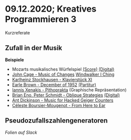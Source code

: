 # 09.12.2020; Kreatives Programmieren 3

Kurzreferate

## Zufall in der Musik
**Beispiele**
* Mozarts musikalisches Würfelspiel [(Score)](https://imslp.org/wiki/Musikalisches_W%C3%BCrfelspiel,_K.516f_(Mozart,_Wolfgang_Amadeus)) [(Digital)](https://vician.net/cs/mozart/)
* [John Cage - Music of Changes](https://www.youtube.com/watch?v=B_8-B2rNw7s) [Windwalker I Ching](https://mocagh.org/origin/windwalker-iching.pdf)
* [Karlheinz Stockhausen - Klavierstück XI](https://www.youtube.com/watch?v=ueyqTzJPUZg)
* [Earle Brown - December of 1952](https://www.youtube.com/watch?v=ONTntn462dA) [(Partitur)](http://www.bruceduffie.com/browndec52.jpg)
* [Iannis Xenakis - Pithoprakta](https://www.youtube.com/watch?v=nvH2KYYJg-o) (Graphische Repräsentation)
* [Brian Eno, Peter Schmidt - Oblique Strategies](http://www.rtqe.net/ObliqueStrategies/OSintro.html) [(Digital)](http://stoney.sb.org/eno/oblique.html)
* [Ant Dickinson - Music for Hacked Geiger Counters](https://vimeo.com/167884063)
* [Céleste Boursier-Mougenot - From Here to Ear](https://www.youtube.com/watch?v=89Kz8Nxb-Bg)

## Pseudozufallszahlengeneratoren
*Folien auf Slack*